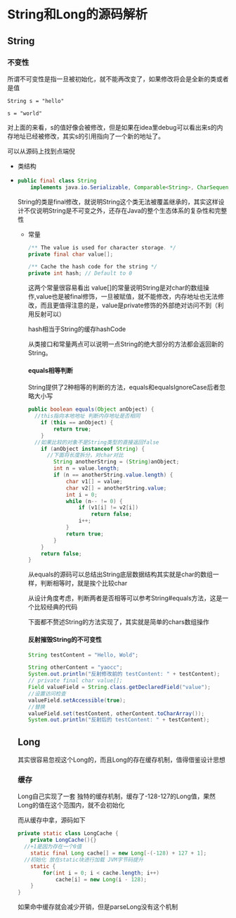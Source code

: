 # String和Long的源码解析

## String

### 不变性

所谓不可变性是指一旦被初始化，就不能再改变了，如果修改将会是全新的类或者是值

``String s = "hello"``

``s = "world"``

对上面的来看，s的值好像会被修改，但是如果在idea里debug可以看出来s的内存地址已经被修改，其实s的引用指向了一个新的地址了。

可以从源码上找到点端倪

- 类结构

- ```java
  public final class String
      implements java.io.Serializable, Comparable<String>, CharSequence {
  ```

  String的类是final修改，就说明String这个类无法被覆盖继承的，其实这样设计不仅说明String是不可变之外，还存在Java的整个生态体系的复杂性和完整性

  - 常量

    ```java
    /** The value is used for character storage. */
    private final char value[];
    
    /** Cache the hash code for the string */
    private int hash; // Default to 0
    ```

    这两个常量很容易看出 value[]的常量说明String是对char的数组操作,value也是被final修饰，一旦被赋值，就不能修改，内存地址也无法修改，而且更值得注意的是，value是private修饰的外部绝对访问不到（利用反射可以）

    hash相当于String的缓存hashCode

    从类接口和常量两点可以说明一点String的绝大部分的方法都会返回新的String。

    #### equals相等判断

    String提供了2种相等的判断的方法，equals和equalsIgnoreCase后者忽略大小写

    ```java
    public boolean equals(Object anObject) {
      //this指向本地地址 判断内存地址是否相同
        if (this == anObject) {
            return true;
        }
      //如果比较的对象不是String类型的直接返回false
        if (anObject instanceof String) {
          //下面将长度拆分，对char对比
            String anotherString = (String)anObject;
            int n = value.length;
            if (n == anotherString.value.length) {
                char v1[] = value;
                char v2[] = anotherString.value;
                int i = 0;
                while (n-- != 0) {
                    if (v1[i] != v2[i])
                        return false;
                    i++;
                }
                return true;
            }
        }
        return false;
    }
    ```

    从equals的源码可以总结出String底层数据结构其实就是char的数组一样，判断相等时，就是挨个比较char

    从设计角度考虑，判断两者是否相等可以参考String#equals方法，这是一个比较经典的代码

    下面都不赘述String的方法实现了，其实就是简单的chars数组操作

    

    #### 反射摧毁String的不可变性

    ```java
    String testContent = "Hello, Wold";
    
    String otherContent = "yaocc";
    System.out.println("反射修改前的 testContent: " + testContent);
    // private final char value[];
    Field valueField = String.class.getDeclaredField("value");
    //设置访问检查
    valueField.setAccessible(true);
    //替换
    valueField.set(testContent, otherContent.toCharArray());
    System.out.println("反射后的 testContent: " + testContent);
    ```

  ## Long

  其实很容易忽视这个Long的，而且Long的存在缓存机制，值得借鉴设计思想

  ### 缓存

  Long自己实现了一套 独特的缓存机制，缓存了-128-127的Long值，果然Long的值在这个范围内，就不会初始化

  而从缓存中拿，源码如下

  ```java
  private static class LongCache {
      private LongCache(){}
  	//+1是因为存在一个0值
      static final Long cache[] = new Long[-(-128) + 127 + 1];
  	//初始化 放在static块进行加载 JVM字节码提升
      static {
          for(int i = 0; i < cache.length; i++)
              cache[i] = new Long(i - 128);
      }
  }
  ```

  如果命中缓存就会减少开销，但是parseLong没有这个机制

